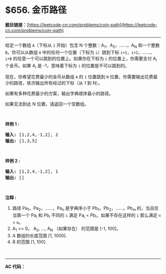 # $656. 金币路径

**题目链接：**[https://leetcode-cn.com/problems/coin-path](https://leetcode-cn.com/problems/coin-path)

---

<div class="content__1Y2H">
 <div class="notranslate">
  <p>给定一个数组 <code>A</code>（下标从 <code>1</code> 开始）包含 N 个整数：A<sub>1</sub>，A<sub>2</sub>，……，A<sub>N</sub>&nbsp;和一个整数 <code>B</code>。你可以从数组 <code>A</code> 中的任何一个位置（下标为 <code>i</code>）跳到下标&nbsp;<code>i+1</code>，<code>i+2</code>，……，<code>i+B</code>&nbsp;的任意一个可以跳到的位置上。如果你在下标为 <code>i</code> 的位置上，你需要支付 A<sub>i</sub> 个金币。如果 A<sub>i</sub> 是 -1，意味着下标为 <code>i</code> 的位置是不可以跳到的。</p> 
  <p>现在，你希望花费最少的金币从数组 <code>A</code> 的 <code>1</code> 位置跳到&nbsp;<code>N</code> 位置，你需要输出花费最少的路径，依次输出所有经过的下标（从 1 到 N）。</p> 
  <p>如果有多种花费最少的方案，输出字典顺序最小的路径。</p> 
  <p>如果无法到达 N 位置，请返回一个空数组。</p> 
  <p>&nbsp;</p> 
  <p><strong>样例 1 :</strong></p> 
  <pre class="language-text"><strong>输入:</strong> [1,2,4,-1,2], 2
<strong>输出:</strong> [1,3,5]
</pre> 
  <p>&nbsp;</p> 
  <p><strong>样例 2 :</strong></p> 
  <pre class="language-text"><strong>输入:</strong> [1,2,4,-1,2], 1
<strong>输出:</strong> []
</pre> 
  <p>&nbsp;</p> 
  <p><strong>注释 :</strong></p> 
  <ol> 
   <li>路径 Pa<sub>1</sub>，Pa<sub>2</sub>，……，Pa<sub>n&nbsp;</sub>是字典序小于 Pb<sub>1</sub>，Pb<sub>2</sub>，……，Pb<sub>m&nbsp;</sub>的，当且仅当第一个 Pa<sub>i</sub> 和 Pb<sub>i</sub> 不同的 <code>i</code> 满足 Pa<sub>i</sub> &lt; Pb<sub>i</sub>，如果不存在这样的 <code>i</code> 那么满足 <code>n</code> &lt; <code>m</code>。</li> 
   <li>A<sub>1</sub> &gt;= 0。&nbsp;A<sub>2</sub>, ..., A<sub>N</sub>&nbsp;（如果存在）&nbsp;的范围是 [-1, 100]。</li> 
   <li>A 数组的长度范围 [1, 1000].</li> 
   <li>B 的范围&nbsp;[1, 100].</li> 
  </ol> 
  <p>&nbsp;</p> 
 </div>
</div>

---

**AC 代码：**

```java

```